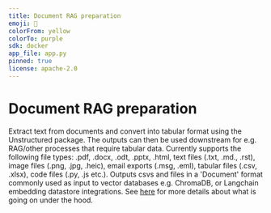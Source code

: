 ```yaml
---
title: Document RAG preparation
emoji: 📖
colorFrom: yellow
colorTo: purple
sdk: docker
app_file: app.py
pinned: true
license: apache-2.0
---
```


# Document RAG preparation

Extract text from documents and convert into tabular format using the Unstructured package. The outputs can then be used downstream for e.g. RAG/other processes that require tabular data. Currently supports the following file types: .pdf, .docx, .odt, .pptx, .html, text files (.txt, .md., .rst), image files (.png, .jpg, .heic), email exports (.msg, .eml), tabular files (.csv, .xlsx),  code files (.py, .js etc.). Outputs csvs and files in a 'Document' format commonly used as input to vector databases e.g. ChromaDB, or Langchain embedding datastore integrations. See [here](https://docs.unstructured.io/open-source/core-functionality/overview) for more details about what is going on under the hood.